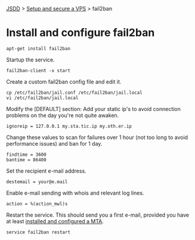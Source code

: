 [JSDD](../README.md) &gt; [Setup and secure a VPS](server-security.md) &gt; fail2ban

# Install and configure fail2ban

```
apt-get install fail2ban
```

Startup the service.

```
fail2ban-client -x start
```

Create a custom fail2ban config file and edit it.
```
cp /etc/fail2ban/jail.conf /etc/fail2ban/jail.local
vi /etc/fail2ban/jail.local
```

Modify the [DEFAULT] section:
Add your static ip's to avoid connection problems on the day you're not quite awaken.

```content
ignoreip = 127.0.0.1 my.sta.tic.ip my.oth.er.ip
```

Change these values to scan for failures over 1 hour (not too long to avoid performance issues) and ban for 1 day.

```content
findtime = 3600
bantime = 86400
```

Set the recipient e-mail address.

```content
destemail = your@e.mail
```

Enable e-mail sending with whois and relevant log lines.

```content
action = %(action_mwl)s
```

Restart the service. This should send you a first e-mail, provided you have at least [installed and configured a MTA](mta.md).

```
service fail2ban restart
```
